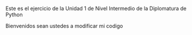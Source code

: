 
Este es el ejercicio de la Unidad 1  de Nivel Intermedio de la Diplomatura de Python

Bienvenidos sean ustedes a modificar mi codigo
